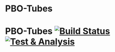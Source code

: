 # PBO-Tubes
# PBO-Tubes  [![Build Status](https://github.com/mghiyats/PBO-Tubes/actions/workflows/maven.yml/badge.svg)](https://github.com/mghiyats/PBO-Tubes/actions/workflows/maven.yml) [![Test &amp; Analysis](https://github.com/mghiyats/PBO-Tubes/actions/workflows/tests.yml/badge.svg)](https://github.com/mghiyats/PBO-Tubes/actions/workflows/tests.yml)
